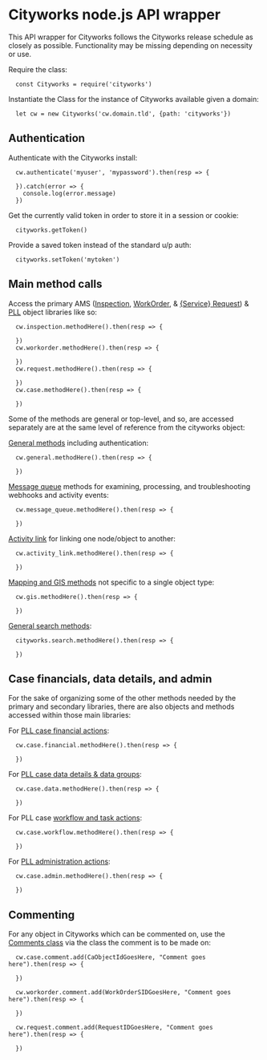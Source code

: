 # Cityworks node.js API wrapper

This API wrapper for Cityworks follows the Cityworks release schedule as closely as possible. Functionality may be missing depending on necessity or use.

Require the class:

      const Cityworks = require('cityworks')

Instantiate the Class for the instance of Cityworks available given a domain:

      let cw = new Cityworks('cw.domain.tld', {path: 'cityworks'})

## Authentication

Authenticate with the Cityworks install:

      cw.authenticate('myuser', 'mypassword').then(resp => {

      }).catch(error => {
        console.log(error.message)
      })


Get the currently valid token in order to store it in a session or cookie:

      cityworks.getToken()

Provide a saved token instead of the standard u/p auth:

      cityworks.setToken('mytoken')

## Main method calls

Access the primary AMS ([Inspection](https://walker.github.io/cityworks/classes/inspection.Inspection.html), [WorkOrder](https://walker.github.io/cityworks/classes/workorder.WorkOrder.html), & [{Service} Request](https://walker.github.io/cityworks/classes/request.Request.html)) & [PLL](https://walker.github.io/cityworks/classes/case.Case.html) object libraries like so:

      cw.inspection.methodHere().then(resp => {

      })
      cw.workorder.methodHere().then(resp => {

      })
      cw.request.methodHere().then(resp => {

      })
      cw.case.methodHere().then(resp => {

      })

Some of the methods are general or top-level, and so, are accessed separately are at the same level of reference from the cityworks object:

[General methods](https://walker.github.io/cityworks/classes/general.General.html) including authentication:

      cw.general.methodHere().then(resp => {

      })

[Message queue](https://walker.github.io/cityworks/classes/message_queue.MessageQueue.html) methods for examining, processing, and troubleshooting webhooks and activity events:

      cw.message_queue.methodHere().then(resp => {

      })

[Activity link](https://walker.github.io/cityworks/classes/activity_link.ActivityLinks.html) for linking one node/object to another:

      cw.activity_link.methodHere().then(resp => {

      })

[Mapping and GIS methods](https://walker.github.io/cityworks/classes/gis.Gis.html) not specific to a single object type:

      cw.gis.methodHere().then(resp => {

      })

[General search methods](https://walker.github.io/cityworks/classes/search.Search.html):

      cityworks.search.methodHere().then(resp => {

      })

## Case financials, data details, and admin

For the sake of organizing some of the other methods needed by the primary and secondary libraries, there are also objects and methods accessed within those main libraries:

For [PLL case financial actions](https://walker.github.io/cityworks/classes/case_financial.CaseFinancial.html):

      cw.case.financial.methodHere().then(resp => {

      })

For [PLL case data details & data groups](https://walker.github.io/cityworks/classes/case_data.CaseData.html):

      cw.case.data.methodHere().then(resp => {

      })

For PLL case [workflow and task actions](https://walker.github.io/cityworks/classes/case_workflow.CaseWorkflow.html):

      cw.case.workflow.methodHere().then(resp => {

      })

For [PLL administration actions](https://walker.github.io/cityworks/classes/case_admin.CaseAdmin.html):

      cw.case.admin.methodHere().then(resp => {

      })

## Commenting

For any object in Cityworks which can be commented on, use the [Comments class](https://walker.github.io/cityworks/classes/case_admin.CaseAdmin.html) via the class the comment is to be made on:

      cw.case.comment.add(CaObjectIdGoesHere, "Comment goes here").then(resp => {

      })

      cw.workorder.comment.add(WorkOrderSIDGoesHere, "Comment goes here").then(resp => {

      })

      cw.request.comment.add(RequestIDGoesHere, "Comment goes here").then(resp => {

      })
